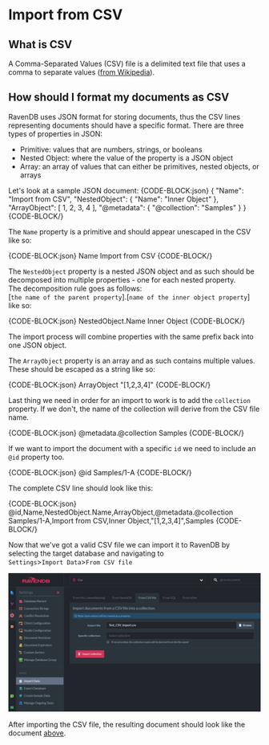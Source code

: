 ﻿# Import from CSV

## What is CSV

A Comma-Separated Values (CSV) file is a delimited text file that uses a comma to separate values ([from Wikipedia](https://en.wikipedia.org/wiki/Comma-separated_values)).  

## How should I format my documents as CSV

RavenDB uses JSON format for storing documents, thus the CSV lines representing documents should have a specific format. 
There are three types of properties in JSON: 

- Primitive: values that are numbers, strings, or booleans  
- Nested Object: where the value of the property is a JSON object  
- Array: an array of values that can either be primitives, nested objects, or arrays  

Let's look at a sample JSON document:
{CODE-BLOCK:json}
{
    "Name": "Import from CSV",
    "NestedObject": {
        "Name": "Inner Object"
    },
    "ArrayObject": [
        1,
        2,
        3,
        4
    ],
    "@metadata": {
        "@collection": "Samples"
    }
}
{CODE-BLOCK/}

The `Name` property is a primitive and should appear unescaped in the CSV like so: 

{CODE-BLOCK:json}
Name
Import from CSV
{CODE-BLOCK/}

The `NestedObject` property is a nested JSON object and as such should be decomposed into multiple properties - one for each nested property.  
The decomposition rule goes as follows:  
[`the name of the parent property`].[`name of the inner object property`]  
like so:  

{CODE-BLOCK:json}
NestedObject.Name
Inner Object
{CODE-BLOCK/}

The import process will combine properties with the same prefix back into one JSON object.  

The `ArrayObject` property is an array and as such contains multiple values. These should be escaped as a string like so:  

{CODE-BLOCK:json}
ArrayObject
"[1,2,3,4]"
{CODE-BLOCK/}

Last thing we need in order for an import to work is to add the `collection` property. If we don't, the name of the collection will derive from the CSV file name.

{CODE-BLOCK:json}
@metadata.@collection
Samples
{CODE-BLOCK/}

If we want to import the document with a specific `id` we need to include an `@id` property too. 

{CODE-BLOCK:json}
@id
Samples/1-A
{CODE-BLOCK/} 

The complete CSV line should look like this:  

{CODE-BLOCK:json}
@id,Name,NestedObject.Name,ArrayObject,@metadata.@collection
Samples/1-A,Import from CSV,Inner Object,"[1,2,3,4]",Samples
{CODE-BLOCK/} 

Now that we've got a valid CSV file we can import it to RavenDB by selecting the target database and navigating to  
`Settings`>`Import Data`>`From CSV file`  

![Figure 1. Import CSV file](images/csv-import.JPG "Import CSV file")

After importing the CSV file, the resulting document should look like the document [above](../../../../studio/database/tasks/import-data/import-from-csv#how-should-i-format-my-documents-as-csv).
